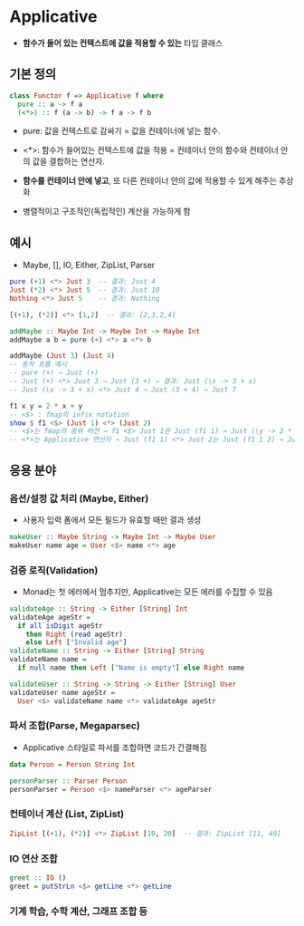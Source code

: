 ﻿# Applicative
- **함수가 들어 있는 컨텍스트에 값을 적용할 수 있는** 타입 클래스
## 기본 정의
```hs
class Functor f => Applicative f where
  pure :: a -> f a
  (<*>) :: f (a -> b) -> f a -> f b
```
- pure: 값을 컨텍스트로 감싸기 = 값을 컨테이너에 넣는 함수.
- <*>: 함수가 들어있는 컨텍스트에 값을 적용 = 컨테이너 안의 함수와 컨테이너 안의 값을 결합하는 연산자.

- **함수를 컨테이너 안에 넣고**, 또 다른 컨테이너 안의 값에 적용할 수 있게 해주는 추상화
- 병렬적이고 구조적인(독립적인) 계산을 가능하게 함

## 예시
- Maybe, [], IO, Either, ZipList, Parser
```hs
pure (+1) <*> Just 3  -- 결과: Just 4
Just (*2) <*> Just 5  -- 결과: Just 10
Nothing <*> Just 5    -- 결과: Nothing

[(+1), (*2)] <*> [1,2]  -- 결과: [2,3,2,4]
```

```hs
addMaybe :: Maybe Int -> Maybe Int -> Maybe Int
addMaybe a b = pure (+) <*> a <*> b

addMaybe (Just 3) (Just 4)
-- 동작 흐름 예시
-- pure (+) → Just (+)
-- Just (+) <*> Just 3 → Just (3 +) → 결과: Just (\x -> 3 + x)
-- Just (\x -> 3 + x) <*> Just 4 → Just (3 + 4) → Just 7
```

```hs
f1 x y = 2 * x + y
-- <$> : fmap의 infix notation
show $ f1 <$> (Just 1) <*> (Just 2)
-- <$>는 fmap의 중위 버전 → f1 <$> Just 1은 Just (f1 1) → Just (\y -> 2 * 1 + y) → Just (\y -> 2 + y)
-- <*>는 Applicative 연산자 → Just (f1 1) <*> Just 2는 Just (f1 1 2) → Just 4
```
## 응용 분야
### 옵션/설정 값 처리 (Maybe, Either)
- 사용자 입력 폼에서 모든 필드가 유효할 때만 결과 생성
```hs
makeUser :: Maybe String -> Maybe Int -> Maybe User
makeUser name age = User <$> name <*> age
```
### 검증 로직(Validation)
- Monad는 첫 에러에서 멈추지만, Applicative는 모든 에러를 수집할 수 있음
```hs
validateAge :: String -> Either [String] Int
validateAge ageStr =
  if all isDigit ageStr
    then Right (read ageStr)
    else Left ["Invalid age"]
validateName :: String -> Either [String] String
validateName name =
  if null name then Left ["Name is empty"] else Right name

validateUser :: String -> String -> Either [String] User
validateUser name ageStr =
  User <$> validateName name <*> validateAge ageStr
```
### 파서 조합(Parse, Megaparsec)
- Applicative 스타일로 파서를 조합하면 코드가 간결해짐
```hs
data Person = Person String Int

personParser :: Parser Person
personParser = Person <$> nameParser <*> ageParser
```
### 컨테이너 계산 (List, ZipList)
```hs
ZipList [(+1), (*2)] <*> ZipList [10, 20]  -- 결과: ZipList [11, 40]
```
### IO 연산 조합
```hs
greet :: IO ()
greet = putStrLn <$> getLine <*> getLine
```
### 기계 학습, 수학 계산, 그래프 조합 등
